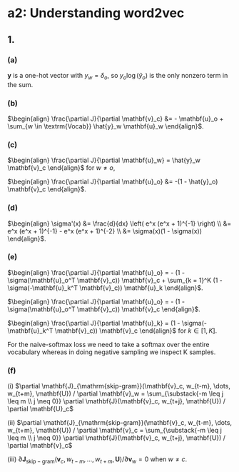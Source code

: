 # a2: Understanding word2vec

## 1.

### (a)

$\mathbf{y}$ is a one-hot vector with $y_w = \delta_o$, so $y_o \log(\hat{y}_o)$ is the only nonzero term in the sum.

### (b)

$\begin{align} \frac{\partial J}{\partial \mathbf{v}_c} &= - \mathbf{u}_o + \sum_{w \in \textrm{Vocab}} \hat{y}_w \mathbf{u}_w \end{align}$.

### (c)

$\begin{align} \frac{\partial J}{\partial \mathbf{u}_w} = \hat{y}_w \mathbf{v}_c \end{align}$ for $w \neq o$,

$\begin{align} \frac{\partial J}{\partial \mathbf{u}_o} &= -(1 - \hat{y}_o) \mathbf{v}_c \end{align}$.

### (d)

$\begin{align} \sigma'(x) &= \frac{d}{dx} \left( e^x (e^x + 1)^{-1} \right) \\ &= e^x (e^x + 1)^{-1} - e^x (e^x + 1)^{-2} \\ &= \sigma(x)(1 - \sigma(x)) \end{align}$.

### (e)

$\begin{align} \frac{\partial J}{\partial \mathbf{u}_o} = - (1 - \sigma(\mathbf{u}_o^T \mathbf{v}_c)) \mathbf{v}_c + \sum_{k = 1}^K (1 - \sigma(-\mathbf{u}_k^T \mathbf{v}_c)) \mathbf{u}_k \end{align}$.

$\begin{align} \frac{\partial J}{\partial \mathbf{u}_o} = - (1 - \sigma(\mathbf{u}_o^T \mathbf{v}_c)) \mathbf{v}_c \end{align}$.

$\begin{align} \frac{\partial J}{\partial \mathbf{u}_k} = (1 - \sigma(-\mathbf{u}_k^T \mathbf{v}_c)) \mathbf{v}_c \end{align}$ for $k \in [1,K]$.

For the naive-softmax loss we need to take a softmax over the entire vocabulary whereas in doing negative sampling we inspect K samples.

### (f)

(i) $\partial \mathbf{J}_{\mathrm{skip-gram}}(\mathbf{v}_c, w_{t-m}, \dots, w_{t+m}, \mathbf{U}) / \partial \mathbf{v}_w = \sum_{\substack{-m \leq j \leq m \\ j \neq 0}} \partial \mathbf{J}(\mathbf{v}_c, w_{t+j}, \mathbf{U}) / \partial \mathbf{U}_c$

(ii) $\partial \mathbf{J}_{\mathrm{skip-gram}}(\mathbf{v}_c, w_{t-m}, \dots, w_{t+m}, \mathbf{U}) / \partial \mathbf{v}_c = \sum_{\substack{-m \leq j \leq m \\ j \neq 0}} \partial \mathbf{J}(\mathbf{v}_c, w_{t+j}, \mathbf{U}) / \partial \mathbf{v}_c$

(iii) $\partial \mathbf{J}_{\mathrm{skip-gram}}(\mathbf{v}_c, w_{t-m}, \dots, w_{t+m}, \mathbf{U}) / \partial \mathbf{v}_w = 0$ when $w \neq c$.


